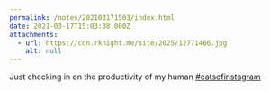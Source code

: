 ```yaml
---
permalink: /notes/202103171503/index.html
date: 2021-03-17T15:03:38.000Z
attachments:
  - url: https://cdn.rknight.me/site/2025/12771466.jpg
    alt: null
---
```


Just checking in on the productivity of my human <a href="https://pixelfed.social/discover/tags/catsofinstagram?src=hash" title="#catsofinstagram" class="u-url hashtag" rel="external nofollow noopener">#catsofinstagram</a>
